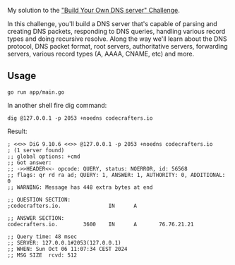 My solution to the ["Build Your Own DNS server" Challenge](https://app.codecrafters.io/courses/dns-server/overview).

In this challenge, you'll build a DNS server that's capable of parsing and
creating DNS packets, responding to DNS queries, handling various record types
and doing recursive resolve. Along the way we'll learn about the DNS protocol,
DNS packet format, root servers, authoritative servers, forwarding servers,
various record types (A, AAAA, CNAME, etc) and more.

## Usage

```
go run app/main.go
```

In another shell fire dig command:

```
dig @127.0.0.1 -p 2053 +noedns codecrafters.io
```

Result:

```
; <<>> DiG 9.10.6 <<>> @127.0.0.1 -p 2053 +noedns codecrafters.io
; (1 server found)
;; global options: +cmd
;; Got answer:
;; ->>HEADER<<- opcode: QUERY, status: NOERROR, id: 56568
;; flags: qr rd ra ad; QUERY: 1, ANSWER: 1, AUTHORITY: 0, ADDITIONAL: 0
;; WARNING: Message has 448 extra bytes at end

;; QUESTION SECTION:
;codecrafters.io.               IN      A

;; ANSWER SECTION:
codecrafters.io.        3600    IN      A       76.76.21.21

;; Query time: 48 msec
;; SERVER: 127.0.0.1#2053(127.0.0.1)
;; WHEN: Sun Oct 06 11:07:34 CEST 2024
;; MSG SIZE  rcvd: 512
```
